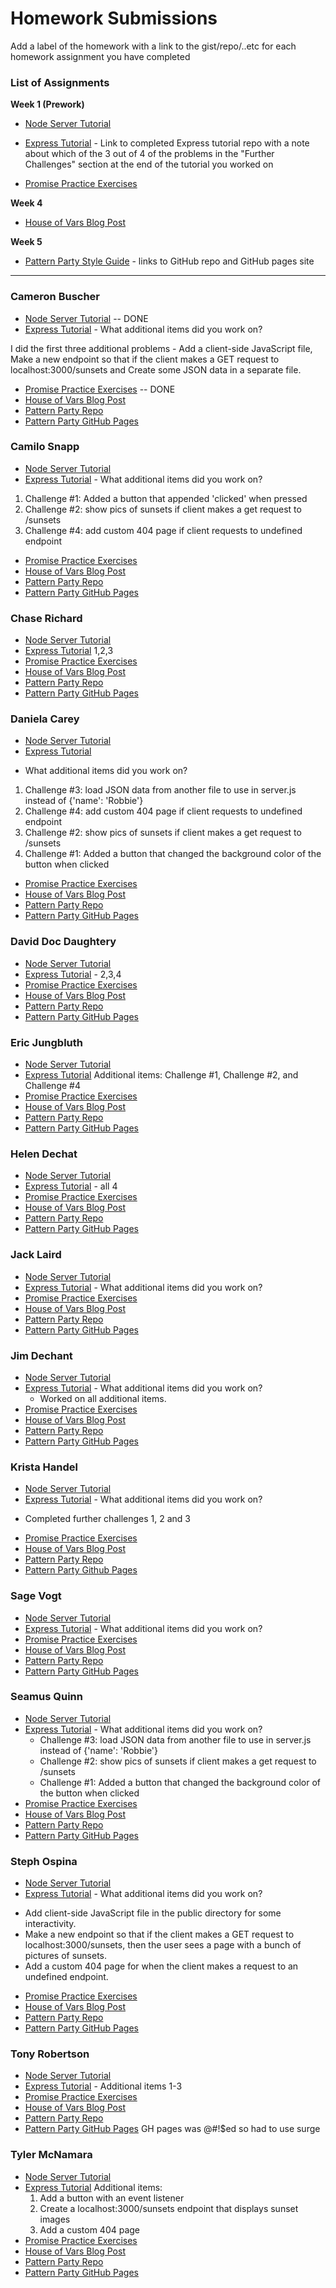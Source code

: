 # Homework Submissions

Add a label of the homework with a link to the gist/repo/..etc for each homework assignment you have completed

### List of Assignments

**Week 1 (Prework)**

* [Node Server Tutorial](http://frontend.turing.io/lessons/module-4/node-prework.html)

* [Express Tutorial](https://medium.com/@jaeger.rob/introduction-to-nodes-express-js-db5617047150) - Link to completed Express tutorial repo with a note about which of the 3 out of 4 of the problems in the "Further Challenges" section at the end of the tutorial you worked on

* [Promise Practice Exercises](https://gist.github.com/robbiejaeger/dc8f55c1f9462741090862f736b82cab)

**Week 4**

* [House of Vars Blog Post]()

**Week 5**

* [Pattern Party Style Guide](http://frontend.turing.io/projects/pattrn-party.html) - links to GitHub repo and GitHub pages site

---

### Cameron Buscher

* [Node Server Tutorial](https://gist.github.com/YayFiber/8bcc8abe9cba7c6bb43d9ded2c8114ff) -- DONE
* [Express Tutorial](https://github.com/YayFiber/express-tutorial) - What additional items did you work on?

I did the first three additional problems - Add a client-side JavaScript file, Make a new endpoint so that if the client makes a GET request to localhost:3000/sunsets and Create some JSON data in a separate file.
* [Promise Practice Exercises](https://gist.github.com/YayFiber/df456f17d5348800495158931c3f4a7f) -- DONE
* [House of Vars Blog Post](https://medium.com/@cameronbuscher/choosing-my-own-open-source-adventure-7e64555ae229)
* [Pattern Party Repo](https://github.com/YayFiber/pattrn-party)
* [Pattern Party GitHub Pages](https://yayfiber.github.io/pattrn-party/)

### Camilo Snapp

* [Node Server Tutorial](https://github.com/CamArturo/node-mod4-pre)
* [Express Tutorial](https://github.com/CamArturo/node-mod4-pre-express) - What additional items did you work on?
1. Challenge #1: Added a button that appended 'clicked' when pressed
2. Challenge #2: show pics of sunsets if client makes a get request to /sunsets
3. Challenge #4: add custom 404 page if client requests to undefined endpoint
* [Promise Practice Exercises](https://github.com/CamArturo/mod4-pre-promises)
* [House of Vars Blog Post](https://gist.github.com/CamArturo/2d09d4f7b32f24869a88be5b9c462639)
* [Pattern Party Repo](https://github.com/CamArturo/pattrn-party)
* [Pattern Party GitHub Pages](https://camarturo.github.io/pattrn-party/#)

### Chase Richard

* [Node Server Tutorial](https://github.com/hmmChase/mod4-prework-node)
* [Express Tutorial](https://github.com/hmmChase/mod4-prework-express) 1,2,3
* [Promise Practice Exercises](https://github.com/hmmChase/mod4-prework-promises)
* [House of Vars Blog Post](https://gist.github.com/hmmChase/b6aa872e3a0bcad90fa9270bd84b49fd)
* [Pattern Party Repo](https://github.com/hmmChase/pattrn-party)
* [Pattern Party GitHub Pages](http://www.hmmchase.com/pattrn-party/)

### Daniela Carey

* [Node Server Tutorial](https://gist.github.com/danielafcarey/102ec0c228bb0222137fa236322d4afb)
* [Express Tutorial](https://github.com/danielafcarey/express-intro)
- What additional items did you work on?
1. Challenge #3: load JSON data from another file to use in server.js instead of {'name': 'Robbie'}
2. Challenge #4: add custom 404 page if client requests to undefined endpoint
3. Challenge #2: show pics of sunsets if client makes a get request to /sunsets
4. Challenge #1: Added a button that changed the background color of the button when clicked
* [Promise Practice Exercises](https://gist.github.com/danielafcarey/20e54f117d445a20b43a531dc8b87d5e)
* [House of Vars Blog Post](https://medium.com/@danielafcarey/contributing-to-your-first-open-source-project-4244edb1f3b8)
* [Pattern Party Repo](https://github.com/danielafcarey/pattrn-party)
* [Pattern Party GitHub Pages](https://danielafcarey.github.io/pattrn-party/)

### David Doc Daughtery

* [Node Server Tutorial](https://github.com/daughedm/NodeTutorial)
* [Express Tutorial](https://github.com/daughedm/ExpressTutorial) - 2,3,4
* [Promise Practice Exercises](https://repl.it/@daughedm/Promises-practice)
* [House of Vars Blog Post](https://medium.com/@david.m.daugherty/why-no-one-is-contributing-to-your-open-source-project-4cdf66690c36)
* [Pattern Party Repo](https://github.com/daughedm/pattern-party)
* [Pattern Party GitHub Pages](https://daughedm.github.io/pattern-party/)

### Eric Jungbluth

* [Node Server Tutorial](https://github.com/EricMellow/mod4prework/tree/master/messages)
* [Express Tutorial](https://github.com/EricMellow/mod4prework/tree/master/robbie-tutorial)
  Additional items: Challenge #1, Challenge #2, and Challenge #4
* [Promise Practice Exercises](https://github.com/EricMellow/mod4prework/blob/master/promises.js)
* [House of Vars Blog Post](https://medium.com/@ericmellow/contributing-to-open-source-a-beginners-guide-5b6b759f0081)
* [Pattern Party Repo](https://github.com/EricMellow/pattern-party)
* [Pattern Party GitHub Pages](https://ericmellow.github.io/pattern-party/)

### Helen Dechat

* [Node Server Tutorial](https://github.com/hdechat/Node-Server-Tutorial)
* [Express Tutorial](https://github.com/hdechat/Express-Intro) - all 4
* [Promise Practice Exercises](https://github.com/hdechat/Promise-Practice)
* [House of Vars Blog Post](https://medium.com/@hdechat/my-first-pull-request-24bf78cd9522)
* [Pattern Party Repo]()
* [Pattern Party GitHub Pages](https://hdechat.github.io/Pattrn-Party/)

### Jack Laird

* [Node Server Tutorial](https://github.com/JackLaird0/node-tutorial)
* [Express Tutorial](https://github.com/JackLaird0/express-tutorial) - What additional items did you work on?
* [Promise Practice Exercises](https://repl.it/@JackLaird97/Promises-Practice)
* [House of Vars Blog Post](https://medium.com/@jack.laird0/contributing-to-open-source-dd91bf334b9b)
* [Pattern Party Repo]()
* [Pattern Party GitHub Pages]()

### Jim Dechant

* [Node Server Tutorial](https://repl.it/@Ecksi/Introduction-to-Nodejs)
* [Express Tutorial](https://repl.it/@Ecksi/Node-Express) - What additional items did you work on?
  * Worked on all additional items.
* [Promise Practice Exercises](https://repl.it/@Ecksi/Promise-Prework)
* [House of Vars Blog Post](https://medium.com/@jimmy.dechant/its-dangerous-to-go-alone-take-this-documentation-11884169fe6e)
* [Pattern Party Repo](https://github.com/Ecksi/pattrn-party)
* [Pattern Party GitHub Pages](https://ecksi.github.io/pattrn-party/)

### Krista Handel

* [Node Server Tutorial](https://gist.github.com/meloncatty/f6b8c3dd9fbe7eceb227b5d7c0fbc1eb)
* [Express Tutorial](https://gist.github.com/meloncatty/ce7bf965514f1c5803d7285371dbd5c2) - What additional items did you work on?
+ Completed further challenges 1, 2 and 3
* [Promise Practice Exercises](https://gist.github.com/meloncatty/ad65447ebe95b4b4fe367031a436fff8)
* [House of Vars Blog Post](https://medium.com/@petalhead/my-first-open-source-contribution-a9865801a3ca)
* [Pattern Party Repo](https://github.com/meloncatty/pattrn-party)
* [Pattern Party Github Pages](https://meloncatty.github.io/pattrn-party)

### Sage Vogt

* [Node Server Tutorial]()
* [Express Tutorial]() - What additional items did you work on?
* [Promise Practice Exercises]()
* [House of Vars Blog Post]()
* [Pattern Party Repo]()
* [Pattern Party GitHub Pages]()

### Seamus Quinn

* [Node Server Tutorial](https://gist.github.com/seamus-quinn/617b4959144b362a17ef1cf2e62a0453)
* [Express Tutorial](https://github.com/seamus-quinn/express-practice)  - What additional items did you work on?
    * Challenge #3: load JSON data from another file to use in server.js instead of {'name': 'Robbie'}
    * Challenge #2: show pics of sunsets if client makes a get request to /sunsets
    * Challenge #1: Added a button that changed the background color of the button when clicked
* [Promise Practice Exercises](https://gist.github.com/seamus-quinn/2b21edeeb9c4321092bdb422d4dbf565)
* [House of Vars Blog Post]()
* [Pattern Party Repo]()
* [Pattern Party GitHub Pages]()

### Steph Ospina

* [Node Server Tutorial](https://github.com/sospinar21/Node)
* [Express Tutorial](https://github.com/sospinar21/express-node) - What additional items did you work on? 

- Add client-side JavaScript file in the public directory for some interactivity. 
- Make a new endpoint so that if the client makes a GET request to localhost:3000/sunsets, then the user sees a page with a bunch of pictures of sunsets.
- Add a custom 404 page for when the client makes a request to an undefined endpoint. 

* [Promise Practice Exercises](https://github.com/sospinar21/promises)
* [House of Vars Blog Post]()
* [Pattern Party Repo]()
* [Pattern Party GitHub Pages]()

### Tony Robertson

* [Node Server Tutorial](https://github.com/tonyr729/mod4-prework-node)
* [Express Tutorial](https://github.com/tonyr729/mod4-prework-express) - Additional items 1-3
* [Promise Practice Exercises](https://github.com/tonyr729/mod4-prework-promises)
* [House of Vars Blog Post](https://medium.com/@tonyr729/my-first-open-source-experience-9a916ce0bd2)
* [Pattern Party Repo](https://github.com/tonyr729/tr-pattern-party)
* [Pattern Party GitHub Pages](http://stormy-rule.surge.sh/) GH pages was @#!$ed so  had to use surge

### Tyler McNamara

* [Node Server Tutorial](https://github.com/mcnamara14/node-server-tutorial)
* [Express Tutorial](https://github.com/mcnamara14/node-express-intro)
  Additional items:
  1. Add a button with an event listener
  2. Create a localhost:3000/sunsets endpoint that displays sunset images
  4. Add a custom 404 page 
* [Promise Practice Exercises](https://github.com/mcnamara14/promises)
* [House of Vars Blog Post](https://medium.com/@mcnamara14/newbies-experience-contributing-to-open-source-afd77799869f)
* [Pattern Party Repo](https://github.com/mcnamara14/pattern-party)
* [Pattern Party GitHub Pages](https://mcnamara14.github.io/pattern-party/)
